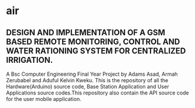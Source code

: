 # air

## DESIGN AND IMPLEMENTATION OF A GSM BASED REMOTE MONITORING, CONTROL AND WATER RATIONING SYSTEM FOR CENTRALIZED IRRIGATION.
A Bsc Computer Engineering Final Year Project by Adams Asad, Armah Zerubabel and Aduful Kelvin Kweku. 
This is the repository of all the Hardware(Arduino) source code, Base Station Application and User Applications source codes.This repository also contain the API source code for the user mobile application.
